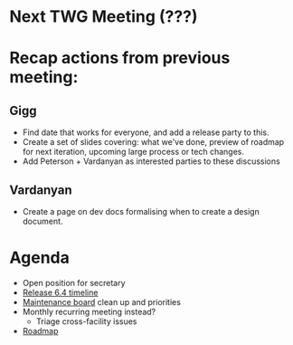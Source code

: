 # Next TWG Meeting (???)

# Recap actions from previous meeting:

## Gigg
- Find date that works for everyone, and add a release party to this.
- Create a set of slides covering: what we've done, preview of roadmap for next iteration, upcoming large process or tech changes.
- Add Peterson + Vardanyan as interested parties to these discussions

## Vardanyan
- Create a page on dev docs formalising when to create a design document.


# Agenda
- Open position for secretary
- [Release 6.4 timeline](https://github.com/mantidproject/mantid/milestone/103)
- [Maintenance board](https://github.com/mantidproject/mantid/projects/15) clean up and priorities
- Monthly recurring meeting instead?
  - Triage cross-facility issues
- [Roadmap](https://github.com/mantidproject/roadmap/projects/1)
